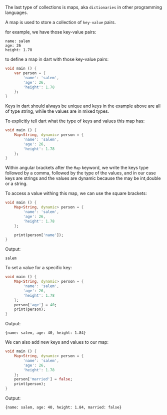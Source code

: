The last type of collections is maps, aka `dictionaries` in other programming languages.

A map is used to store a collection of `key-value` pairs.

for example, we have those key-value pairs:

```
name: salem
age: 26
height: 1.78
```

to define a map in dart with those key-value pairs:

```dart
void main () {
    var person = {
        'name': 'salem',
        'age': 26,
        'height': 1.78
    };
}
```

Keys in dart should always be unique and keys in the example above are all of type string, while the values are in mixed types.

To explicitly tell dart what the type of keys and values this map has:

```dart
void main () {
    Map<String, dynamic> person = {
        'name': 'salem',
        'age': 26,
        'height': 1.78
    };
}
```

Within angular brackets after the `Map` keyword, we write the keys type followed by a comma, followed by the type of the values, and in our case keys are strings and the values are dynamic because the may be int,double or a string.

To access a value withing this map, we can use the square brackets:

```dart
void main () {
    Map<String, dynamic> person = {
        'name': 'salem',
        'age': 26,
        'height': 1.78
    };

    print(person['name']);
}
```

Output:

```
salem
```

To set a value for a specific key:

```dart
void main () {
    Map<String, dynamic> person = {
        'name': 'salem',
        'age': 26,
        'height': 1.78
    };
    person['age'] = 40;
    print(person);
}
```

Output:

```
{name: salem, age: 40, height: 1.84}
```

We can also add new keys and values to our map:

```dart
void main () {
    Map<String, dynamic> person = {
        'name': 'salem',
        'age': 26,
        'height': 1.78
    };
    person['married'] = false;
    print(person);
}
```

Output:

```
{name: salem, age: 40, height: 1.84, married: false}
```
